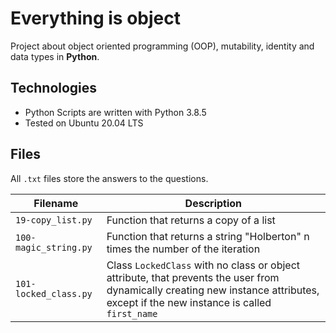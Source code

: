 # Everything is object
Project about object oriented programming (OOP), mutability, identity and data types in **Python**.

## Technologies
* Python Scripts are written with Python 3.8.5
* Tested on Ubuntu 20.04 LTS

## Files

All `.txt` files store the answers to the questions.

| Filename | Description |
| -------- | ----------- |
| `19-copy_list.py` | Function that returns a copy of a list |
| `100-magic_string.py` | Function that returns a string "Holberton" n times the number of the iteration |
| `101-locked_class.py` | Class `LockedClass` with no class or object attribute, that prevents the user from dynamically creating new instance attributes, except if the new instance is called `first_name` |
